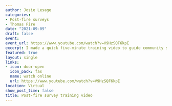 ```yaml
---
author: Josie Lesage
categories:
- Post-fire surveys
- Thomas Fire
date: "2021-09-09"
draft: false
event: 
event_url: https://www.youtube.com/watch?v=V9HzSQF6kpE
excerpt: I made a quick five-minute training video to guide community scientists through the data-collection process for our Thomas fire project.
featured: true
layout: single
links:
- icon: door-open
  icon_pack: fas
  name: watch online
  url: https://www.youtube.com/watch?v=V9HzSQF6kpE
location: Virtual
show_post_time: false
title: Post-fire survey training video
---
```



